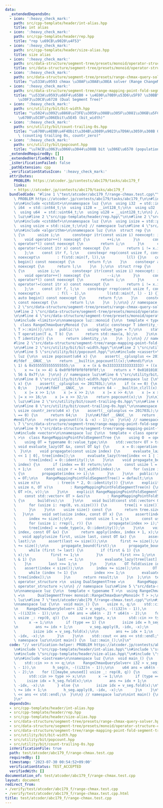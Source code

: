 ```yaml
---
data:
  _extendedDependsOn:
  - icon: ':heavy_check_mark:'
    path: src/cpp-template/header/int-alias.hpp
    title: int alias
  - icon: ':heavy_check_mark:'
    path: src/cpp-template/header/rep.hpp
    title: "rep \u69CB\u9020\u4F53"
  - icon: ':heavy_check_mark:'
    path: src/cpp-template/header/size-alias.hpp
    title: size alias
  - icon: ':heavy_check_mark:'
    path: src/data-structure/segment-tree/presets/monoid/operator-structure-chmax.hpp
    title: src/data-structure/segment-tree/presets/monoid/operator-structure-chmax.hpp
  - icon: ':heavy_check_mark:'
    path: src/data-structure/segment-tree/presets/range-chmax-query-solver.hpp
    title: "\u533A\u9593 chmax \u30AF\u30A8\u30EA solver (Range ChangeMax Query Solver)"
  - icon: ':heavy_check_mark:'
    path: src/data-structure/segment-tree/range-mapping-point-fold-segment-tree.hpp
    title: "\u533A\u9593\u66F4\u65B0 + \u4E00\u70B9\u53D6\u5F97 \u30BB\u30B0\u30E1\
      \u30F3\u30C8\u6728 (Dual Segment Tree)"
  - icon: ':heavy_check_mark:'
    path: src/utility/bit/bit-width.hpp
    title: "\u5024\u3092\u8868\u73FE\u3059\u308B\u305F\u3081\u306B\u5FC5\u8981\u306A\
      \u6700\u5C0F\u306Ebit\u5E45 (bit_width)"
  - icon: ':heavy_check_mark:'
    path: src/utility/bit/count-trailing-0s.hpp
    title: "\u6700\u4E0B\u4F4Dbit\u304B\u3089\u9023\u7D9A\u3059\u308B 0 \u306E\u6570\
      \ (counting trailing 0s, countr_zero)"
  - icon: ':heavy_check_mark:'
    path: src/utility/bit/popcount.hpp
    title: "\u7ACB\u3063\u3066\u3044\u308B bit \u306E\u6570 (population count, popcount)"
  _extendedRequiredBy: []
  _extendedVerifiedWith: []
  _isVerificationFailed: false
  _pathExtension: cpp
  _verificationStatusIcon: ':heavy_check_mark:'
  attributes:
    PROBLEM: https://atcoder.jp/contests/abc179/tasks/abc179_f
    links:
    - https://atcoder.jp/contests/abc179/tasks/abc179_f
  bundledCode: "#line 1 \"test/atcoder/abc179_f/range-chmax.test.cpp\"\n// verification-helper:\
    \ PROBLEM https://atcoder.jp/contests/abc179/tasks/abc179_f\n\n#line 2 \"src/cpp-template/header/int-alias.hpp\"\
    \n\n#include <cstdint>\n\nnamespace luz {\n\n  using i32  = std::int32_t;\n  using\
    \ i64  = std::int64_t;\n  using i128 = __int128_t;\n\n  using u32  = std::uint32_t;\n\
    \  using u64  = std::uint64_t;\n  using u128 = __uint128_t;\n\n} // namespace\
    \ luz\n#line 2 \"src/cpp-template/header/rep.hpp\"\n\n#line 2 \"src/cpp-template/header/size-alias.hpp\"\
    \n\n#include <cstddef>\n\nnamespace luz {\n\n  using isize = std::ptrdiff_t;\n\
    \  using usize = std::size_t;\n\n} // namespace luz\n#line 4 \"src/cpp-template/header/rep.hpp\"\
    \n\n#include <algorithm>\n\nnamespace luz {\n\n  struct rep {\n    struct itr\
    \ {\n      usize i;\n      constexpr itr(const usize i) noexcept: i(i) {}\n  \
    \    void operator++() noexcept {\n        ++i;\n      }\n      constexpr usize\
    \ operator*() const noexcept {\n        return i;\n      }\n      constexpr bool\
    \ operator!=(const itr x) const noexcept {\n        return i != x.i;\n      }\n\
    \    };\n    const itr f, l;\n    constexpr rep(const usize f, const usize l)\
    \ noexcept\n        : f(std::min(f, l)),\n          l(l) {}\n    constexpr auto\
    \ begin() const noexcept {\n      return f;\n    }\n    constexpr auto end() const\
    \ noexcept {\n      return l;\n    }\n  };\n\n  struct rrep {\n    struct itr\
    \ {\n      usize i;\n      constexpr itr(const usize i) noexcept: i(i) {}\n  \
    \    void operator++() noexcept {\n        --i;\n      }\n      constexpr usize\
    \ operator*() const noexcept {\n        return i;\n      }\n      constexpr bool\
    \ operator!=(const itr x) const noexcept {\n        return i != x.i;\n      }\n\
    \    };\n    const itr f, l;\n    constexpr rrep(const usize f, const usize l)\
    \ noexcept\n        : f(l - 1),\n          l(std::min(f, l) - 1) {}\n    constexpr\
    \ auto begin() const noexcept {\n      return f;\n    }\n    constexpr auto end()\
    \ const noexcept {\n      return l;\n    }\n  };\n\n} // namespace luz\n#line\
    \ 2 \"src/data-structure/segment-tree/presets/range-chmax-query-solver.hpp\"\n\
    \n#line 2 \"src/data-structure/segment-tree/presets/monoid/operator-structure-chmax.hpp\"\
    \n\n#line 4 \"src/data-structure/segment-tree/presets/monoid/operator-structure-chmax.hpp\"\
    \n#include <limits>\n\nnamespace luz::monoid {\n\n  template < typename T >\n\
    \  class RangeChmaxQueryMonoid {\n    static constexpr T identity_{std::numeric_limits<\
    \ T >::min()};\n\n   public:\n    using value_type = T;\n\n    static constexpr\
    \ T operation(T a, T b) {\n      return std::max(a, b);\n    }\n\n    static constexpr\
    \ T identity() {\n      return identity_;\n    }\n  };\n\n} // namespace luz::monoid\n\
    #line 2 \"src/data-structure/segment-tree/range-mapping-point-fold-segment-tree.hpp\"\
    \n\n#line 2 \"src/utility/bit/bit-width.hpp\"\n\n#line 2 \"src/utility/bit/popcount.hpp\"\
    \n\n#line 5 \"src/utility/bit/popcount.hpp\"\n\n#include <cassert>\n\nnamespace\
    \ luz {\n\n  usize popcount(u64 x) {\n    assert(__cplusplus <= 201703L);\n\n\
    #ifdef __GNUC__\n    return __builtin_popcountll(x);\n#endif\n\n    x -= (x >>\
    \ 1) & 0x5555555555555555;\n    x = (x & 0x3333333333333333) + ((x >> 2) & 0x3333333333333333);\n\
    \    x += (x >> 4) & 0x0f0f0f0f0f0f0f0f;\n    return x * 0x0101010101010101 >>\
    \ 56 & 0x7f;\n  }\n\n} // namespace luz\n#line 6 \"src/utility/bit/bit-width.hpp\"\
    \n\n#line 8 \"src/utility/bit/bit-width.hpp\"\n\nnamespace luz {\n\n  usize bit_width(u64\
    \ x) {\n    assert(__cplusplus <= 201703L);\n\n    if (x == 0) {\n      return\
    \ 0;\n    }\n\n#ifdef __GNUC__\n    return 64 - __builtin_clzll(x);\n#endif\n\n\
    \    x |= x >> 1;\n    x |= x >> 2;\n    x |= x >> 4;\n    x |= x >> 8;\n    x\
    \ |= x >> 16;\n    x |= x >> 32;\n    return popcount(x);\n  }\n\n} // namespace\
    \ luz\n#line 2 \"src/utility/bit/count-trailing-0s.hpp\"\n\n#line 6 \"src/utility/bit/count-trailing-0s.hpp\"\
    \n\n#line 8 \"src/utility/bit/count-trailing-0s.hpp\"\n\nnamespace luz {\n\n \
    \ usize countr_zero(u64 x) {\n    assert(__cplusplus <= 201703L);\n\n    if (x\
    \ == 0) {\n      return 64;\n    }\n\n#ifdef __GNUC__\n    return __builtin_ctzll(x);\n\
    #endif\n\n    return popcount((x & -x) - 1);\n  }\n\n} // namespace luz\n#line\
    \ 7 \"src/data-structure/segment-tree/range-mapping-point-fold-segment-tree.hpp\"\
    \n\n#line 9 \"src/data-structure/segment-tree/range-mapping-point-fold-segment-tree.hpp\"\
    \n#include <vector>\n\nnamespace luz {\n\n  template < class operator_structure\
    \ >\n  class RangeMappingPointFoldSegmentTree {\n    using O  = operator_structure;\n\
    \    using OT = typename O::value_type;\n\n    std::vector< OT > tree;\n\n   \
    \ void evaluate_lazy(OT &x, const OT &y) {\n      x = O::operation(x, y);\n  \
    \  }\n\n    void propagate(const usize index) {\n      evaluate_lazy(tree[index\
    \ << 1 | 0], tree[index]);\n      evaluate_lazy(tree[index << 1 | 1], tree[index]);\n\
    \      tree[index] = O::identity();\n    }\n\n    void propagate_bound(const usize\
    \ index) {\n      if (index == 0) return;\n\n      const usize l = countr_zero(index)\
    \ + 1;\n      const usize r = bit_width(index);\n      for (usize i: rrep(l, r))\
    \ {\n        propagate(index >> i);\n      }\n    }\n\n   public:\n    using value_type\
    \ = OT;\n\n    RangeMappingPointFoldSegmentTree() = default;\n\n    explicit RangeMappingPointFoldSegmentTree(const\
    \ usize n)\n        : tree(n * 2, O::identity()) {}\n\n    explicit RangeMappingPointFoldSegmentTree(const\
    \ usize n, OT v)\n        : RangeMappingPointFoldSegmentTree(n) {\n      build(std::vector<\
    \ OT >(n, v));\n    }\n\n    explicit RangeMappingPointFoldSegmentTree(\n    \
    \    const std::vector< OT > &vs)\n        : RangeMappingPointFoldSegmentTree(vs.size())\
    \ {\n      build(vs);\n    }\n\n    void build(const std::vector< OT > &vs) {\n\
    \      for (usize i: rep(0, vs.size())) {\n        tree[i + size()] = vs[i];\n\
    \      }\n    }\n\n    usize size() const {\n      return tree.size() / 2;\n \
    \   }\n\n    void set(usize index, const OT x) {\n      assert(index < size());\n\
    \      index += size();\n\n      const usize l = 1;\n      const usize r = bit_width(index);\n\
    \      for (usize i: rrep(l, r)) {\n        propagate(index >> i);\n      }\n\n\
    \      tree[index] = node_type(x, O::identity());\n    }\n\n    void apply(usize\
    \ index, const OT &x) {\n      return apply(index, index + 1, x);\n    }\n\n \
    \   void apply(usize first, usize last, const OT &x) {\n      assert(first <=\
    \ last);\n      assert(last <= size());\n\n      first += size();\n      last\
    \ += size();\n\n      propagate_bound(first);\n      propagate_bound(last);\n\n\
    \      while (first != last) {\n        if (first & 1) {\n          evaluate_lazy(tree[first],\
    \ x);\n          first += 1;\n        }\n        first >>= 1;\n\n        if (last\
    \ & 1) {\n          last -= 1;\n          evaluate_lazy(tree[last], x);\n    \
    \    }\n        last >>= 1;\n      }\n    }\n\n    OT fold(usize index) {\n  \
    \    assert(index < size());\n\n      index += size();\n\n      OT result = tree[index];\n\
    \      while (index != 1) {\n        index >>= 1;\n        evaluate_lazy(result,\
    \ tree[index]);\n      }\n      return result;\n    }\n  };\n\n  template < class\
    \ operator_structure >\n  using DualSegmentTree =\n      RangeMappingPointFoldSegmentTree<\
    \ operator_structure >;\n\n} // namespace luz\n#line 5 \"src/data-structure/segment-tree/presets/range-chmax-query-solver.hpp\"\
    \n\nnamespace luz {\n\n  template < typename T >\n  using RangeChmaxQuerySolver\
    \ =\n      DualSegmentTree< monoid::RangeChmaxQueryMonoid< T > >;\n\n} // namespace\
    \ luz\n#line 7 \"test/atcoder/abc179_f/range-chmax.test.cpp\"\n\n#include <iostream>\n\
    \nnamespace luz {\n\n  void main_() {\n    usize n, q;\n    std::cin >> n >> q;\n\
    \n    RangeChmaxQuerySolver< i32 > v_seg(n, -((i32)n - 1)),\n        h_seg(n,\
    \ -((i32)n - 1));\n\n    u64 ans = u64(n - 2) * u64(n - 2);\n    for ([[maybe_unused]]\
    \ usize _: rep(0, q)) {\n      usize type, x;\n      std::cin >> type >> x;\n\n\
    \      x -= 1;\n\n      if (type == 1) {\n        isize idx = h_seg.fold(x);\n\
    \n        ans += idx + 1;\n        v_seg.apply(0, -idx, -x);\n      } else {\n\
    \        isize idx = v_seg.fold(x);\n\n        ans += idx + 1;\n        h_seg.apply(0,\
    \ -idx, -x);\n      }\n    }\n\n    std::cout << ans << std::endl;\n  }\n\n} //\
    \ namespace luz\n\nint main() {\n  luz::main_();\n}\n"
  code: "// verification-helper: PROBLEM https://atcoder.jp/contests/abc179/tasks/abc179_f\n\
    \n#include \"src/cpp-template/header/int-alias.hpp\"\n#include \"src/cpp-template/header/rep.hpp\"\
    \n#include \"src/cpp-template/header/size-alias.hpp\"\n#include \"src/data-structure/segment-tree/presets/range-chmax-query-solver.hpp\"\
    \n\n#include <iostream>\n\nnamespace luz {\n\n  void main_() {\n    usize n, q;\n\
    \    std::cin >> n >> q;\n\n    RangeChmaxQuerySolver< i32 > v_seg(n, -((i32)n\
    \ - 1)),\n        h_seg(n, -((i32)n - 1));\n\n    u64 ans = u64(n - 2) * u64(n\
    \ - 2);\n    for ([[maybe_unused]] usize _: rep(0, q)) {\n      usize type, x;\n\
    \      std::cin >> type >> x;\n\n      x -= 1;\n\n      if (type == 1) {\n   \
    \     isize idx = h_seg.fold(x);\n\n        ans += idx + 1;\n        v_seg.apply(0,\
    \ -idx, -x);\n      } else {\n        isize idx = v_seg.fold(x);\n\n        ans\
    \ += idx + 1;\n        h_seg.apply(0, -idx, -x);\n      }\n    }\n\n    std::cout\
    \ << ans << std::endl;\n  }\n\n} // namespace luz\n\nint main() {\n  luz::main_();\n\
    }\n"
  dependsOn:
  - src/cpp-template/header/int-alias.hpp
  - src/cpp-template/header/rep.hpp
  - src/cpp-template/header/size-alias.hpp
  - src/data-structure/segment-tree/presets/range-chmax-query-solver.hpp
  - src/data-structure/segment-tree/presets/monoid/operator-structure-chmax.hpp
  - src/data-structure/segment-tree/range-mapping-point-fold-segment-tree.hpp
  - src/utility/bit/bit-width.hpp
  - src/utility/bit/popcount.hpp
  - src/utility/bit/count-trailing-0s.hpp
  isVerificationFile: true
  path: test/atcoder/abc179_f/range-chmax.test.cpp
  requiredBy: []
  timestamp: '2023-07-30 00:54:52+09:00'
  verificationStatus: TEST_ACCEPTED
  verifiedWith: []
documentation_of: test/atcoder/abc179_f/range-chmax.test.cpp
layout: document
redirect_from:
- /verify/test/atcoder/abc179_f/range-chmax.test.cpp
- /verify/test/atcoder/abc179_f/range-chmax.test.cpp.html
title: test/atcoder/abc179_f/range-chmax.test.cpp
---
```

